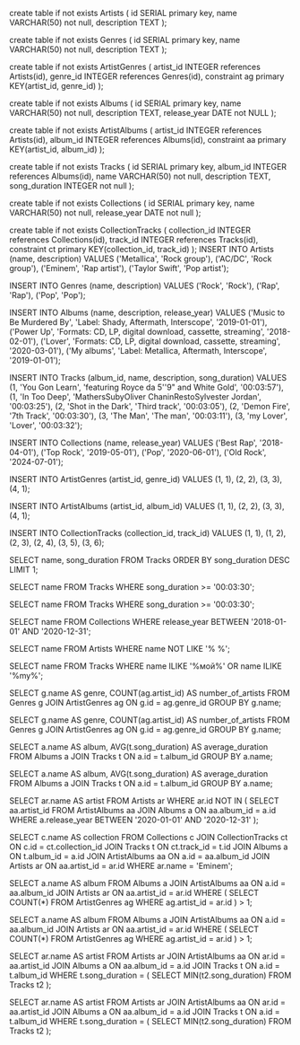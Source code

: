create table if not exists Artists (
    id SERIAL primary key,
    name VARCHAR(50) not null,
    description TEXT
);

create table if not exists Genres (
    id SERIAL primary key,
    name VARCHAR(50) not null,
    description TEXT
);

create table if not exists ArtistGenres (
    artist_id INTEGER references Artists(id),
    genre_id INTEGER references Genres(id),
    constraint ag primary KEY(artist_id, genre_id)
);

create table if not exists Albums (
    id SERIAL primary key,
    name VARCHAR(50) not null,
    description TEXT,
    release_year DATE not NULL
);

create table if not exists ArtistAlbums (
    artist_id INTEGER references Artists(id),
    album_id INTEGER references Albums(id),
    constraint aa primary KEY(artist_id, album_id)
);

create table if not exists Tracks (
    id SERIAL primary key,
    album_id INTEGER references Albums(id),
    name VARCHAR(50) not null,
    description TEXT,
    song_duration INTEGER not null
); 

create table if not exists Collections (
    id SERIAL primary key,
    name VARCHAR(50) not null,
    release_year DATE not null
);

create table if not exists CollectionTracks (
    collection_id INTEGER references Collections(id),
    track_id INTEGER references Tracks(id),
    constraint ct primary KEY(collection_id, track_id)
);
INSERT INTO Artists (name, description) VALUES 
	('Metallica', 'Rock group'),
	('AC/DC', 'Rock group'),
	('Eminem', 'Rap artist'),
	('Taylor Swift', 'Pop artist');

INSERT INTO Genres (name, description) VALUES 
	('Rock', 'Rock'),
	('Rap', 'Rap'),
	('Pop', 'Pop');

INSERT INTO Albums (name, description, release_year) VALUES 
	('Music to Be Murdered By', 'Label: Shady, Aftermath, Interscope', '2019-01-01'),
	('Power Up', 'Formats: CD, LP, digital download, cassette, streaming', '2018-02-01'),
	('Lover', 'Formats: CD, LP, digital download, cassette, streaming', '2020-03-01'),
	('My albums', 'Label: Metallica, Aftermath, Interscope', '2019-01-01');

INSERT INTO Tracks (album_id, name, description, song_duration) VALUES 
	(1, 'You Gon Learn', 'featuring Royce da 5''9" and White Gold', '00:03:57'),
	(1, 'In Too Deep', 'MathersSubyOliver ChaninRestoSylvester Jordan', '00:03:25'),
	(2, 'Shot in the Dark', 'Third track', '00:03:05'),
	(2, 'Demon Fire', '7th Track', '00:03:30'),
	(3, 'The Man', 'The man', '00:03:11'),
	(3, 'my Lover', 'Lover', '00:03:32');

INSERT INTO Collections (name, release_year) VALUES 
	('Best Rap', '2018-04-01'),
	('Top Rock', '2019-05-01'),
	('Pop', '2020-06-01'),
	('Old Rock', '2024-07-01');

INSERT INTO ArtistGenres (artist_id, genre_id) VALUES 
	(1, 1),
    (2, 2),
    (3, 3),
    (4, 1);

INSERT INTO ArtistAlbums (artist_id, album_id) VALUES 
	(1, 1),
    (2, 2),
    (3, 3), 
    (4, 1); 

INSERT INTO CollectionTracks (collection_id, track_id) VALUES 
	(1, 1),
    (1, 2), 
    (2, 3), 
    (2, 4), 
    (3, 5), 
    (3, 6); 

SELECT name, song_duration 
FROM Tracks 
ORDER BY song_duration DESC 
LIMIT 1;

SELECT name 
FROM Tracks 
WHERE song_duration >= '00:03:30';

SELECT name 
FROM Tracks 
WHERE song_duration >= '00:03:30';

SELECT name 
FROM Collections 
WHERE release_year BETWEEN '2018-01-01' AND '2020-12-31';

SELECT name 
FROM Artists 
WHERE name NOT LIKE '% %';

SELECT name 
FROM Tracks 
WHERE name ILIKE '%мой%' OR name ILIKE '%my%';

SELECT g.name AS genre, COUNT(ag.artist_id) AS number_of_artists
FROM Genres g
JOIN ArtistGenres ag ON g.id = ag.genre_id
GROUP BY g.name;

SELECT g.name AS genre, COUNT(ag.artist_id) AS number_of_artists
FROM Genres g
JOIN ArtistGenres ag ON g.id = ag.genre_id
GROUP BY g.name;

SELECT a.name AS album, AVG(t.song_duration) AS average_duration
FROM Albums a
JOIN Tracks t ON a.id = t.album_id
GROUP BY a.name;

SELECT a.name AS album, AVG(t.song_duration) AS average_duration
FROM Albums a
JOIN Tracks t ON a.id = t.album_id
GROUP BY a.name;

SELECT ar.name AS artist
FROM Artists ar
WHERE ar.id NOT IN (
    SELECT aa.artist_id
    FROM ArtistAlbums aa
    JOIN Albums a ON aa.album_id = a.id
    WHERE a.release_year BETWEEN '2020-01-01' AND '2020-12-31'
);

SELECT c.name AS collection
FROM Collections c
JOIN CollectionTracks ct ON c.id = ct.collection_id
JOIN Tracks t ON ct.track_id = t.id
JOIN Albums a ON t.album_id = a.id
JOIN ArtistAlbums aa ON a.id = aa.album_id
JOIN Artists ar ON aa.artist_id = ar.id
WHERE ar.name = 'Eminem';

SELECT a.name AS album
FROM Albums a
JOIN ArtistAlbums aa ON a.id = aa.album_id
JOIN Artists ar ON aa.artist_id = ar.id
WHERE (
    SELECT COUNT(*)
    FROM ArtistGenres ag
    WHERE ag.artist_id = ar.id
) > 1;

SELECT a.name AS album
FROM Albums a
JOIN ArtistAlbums aa ON a.id = aa.album_id
JOIN Artists ar ON aa.artist_id = ar.id
WHERE (
    SELECT COUNT(*)
    FROM ArtistGenres ag
    WHERE ag.artist_id = ar.id
) > 1;

SELECT ar.name AS artist
FROM Artists ar
JOIN ArtistAlbums aa ON ar.id = aa.artist_id
JOIN Albums a ON aa.album_id = a.id
JOIN Tracks t ON a.id = t.album_id
WHERE t.song_duration = (
    SELECT MIN(t2.song_duration)
    FROM Tracks t2
);

SELECT ar.name AS artist
FROM Artists ar
JOIN ArtistAlbums aa ON ar.id = aa.artist_id
JOIN Albums a ON aa.album_id = a.id
JOIN Tracks t ON a.id = t.album_id
WHERE t.song_duration = (
    SELECT MIN(t2.song_duration)
    FROM Tracks t2
);



